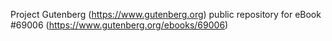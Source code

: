 Project Gutenberg (https://www.gutenberg.org) public repository for eBook #69006 (https://www.gutenberg.org/ebooks/69006)
